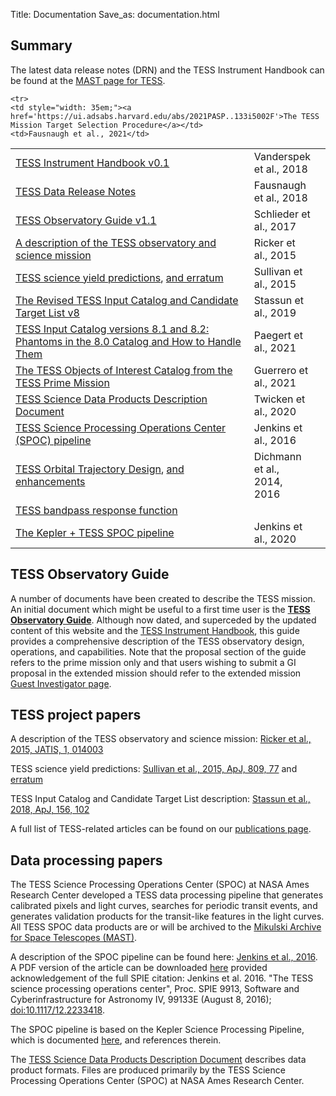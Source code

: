 Title: Documentation
Save_as: documentation.html


## Summary

The latest data release notes (DRN) and the TESS Instrument Handbook
can be found at the [MAST page for
TESS](https://archive.stsci.edu/tess/index.html#documents).

<table class="table table-striped table-hover" style="max-width:55em;">

<tr>
    <td style="width: 35em;"><a
    href='https://archive.stsci.edu/missions/tess/doc/TESS_Instrument_Handbook_v0.1.pdf'>TESS
    Instrument Handbook v0.1</a></td>
    <td>Vanderspek et al., 2018</td>
  </tr>

<tr>
    <td style="width: 35em;"><a
    href='https://archive.stsci.edu/tess/tess_drn.html'>TESS
    Data Release Notes</a></td>
    <td>Fausnaugh et al., 2018</td>
  </tr>

  <tr>
    <td style="width: 35em;"><a
    href='docs/TESS_observatory_guide_v1.1.pdf'>TESS Observatory Guide
    v1.1</a></td>
    <td>Schlieder et al., 2017</td>
  </tr>

  <tr>
    <td style="width: 35em;"><a href='http://adsabs.harvard.edu/abs/2015JATIS...1a4003R'>A description of the TESS observatory and science mission</a></td>
    <td>Ricker et al., 2015</td>
  </tr>

  <tr>
    <td style="width: 35em;"><a
    href='http://adsabs.harvard.edu/abs/2015ApJ...809...77S'>TESS
    science yield predictions</a>, <a href='http://adsabs.harvard.edu/abs/2017ApJ...837...99S'>and erratum</a></td>
    <td>Sullivan et al., 2015</td>
  </tr>

  <tr>
    <td style="width: 35em;"><a href='https://ui.adsabs.harvard.edu/abs/2019AJ....158..138S'>The Revised TESS Input Catalog and Candidate Target List v8</a></td>
    <td>Stassun et al., 2019</td>
  </tr>
  
   <tr>
    <td style="width: 35em;"><a href='https://ui.adsabs.harvard.edu/abs/2021arXiv210804778P'>TESS Input Catalog versions 8.1 and 8.2: Phantoms in the 8.0 Catalog and How to Handle Them</a></td>
    <td>Paegert et al., 2021</td>
  </tr>
  
  <tr>
    <td style="width: 35em;"><a href='https://ui.adsabs.harvard.edu/abs/2021ApJS..254...39G'>The TESS Objects of Interest Catalog from the TESS Prime Mission</a></td>
    <td>Guerrero et al., 2021</td>
  </tr>
  
    <tr>
    <td style="width: 35em;"><a href='https://ui.adsabs.harvard.edu/abs/2021PASP..133i5002F'>The TESS Mission Target Selection Procedure</a></td>
    <td>Fausnaugh et al., 2021</td>
  </tr>

  <tr>
    <td style="width: 35em;"><a href='https://archive.stsci.edu/missions/tess/doc/EXP-TESS-ARC-ICD-TM-0014-Rev-F.pdf'>TESS Science Data Products Description Document</a></td>
    <td>Twicken et al., 2020</td>
  </tr>

  <tr>
    <td style="width: 35em;"><a href='docs/jenkinsSPIE2016-copyright.pdf'>TESS Science Processing Operations Center (SPOC) pipeline</a></td>
    <td>Jenkins et al., 2016</td>
  </tr>

  <tr>
    <td style="width: 35em;"><a href='https://ntrs.nasa.gov/archive/nasa/casi.ntrs.nasa.gov/20140007518.pdf'>TESS Orbital Trajectory Design</a>, <a href='https://ntrs.nasa.gov/archive/nasa/casi.ntrs.nasa.gov/20160010502.pdf'>and enhancements</a></td>
    <td>Dichmann et al., 2014, 2016</td>
  </tr>


  <tr>
    <td style="width: 35em;"><a
    href='data/tess-response-function-v2.0.csv'>TESS bandpass response function</a></td>
    <td> </td>
  </tr>
  
  <tr>
    <td style="width: 35em;"><a
    href='https://archive.stsci.edu/files/live/sites/mast/files/home/missions-and-data/kepler/_documents/KSCI-19081-003-KDPH.pdf'>The Kepler + TESS SPOC pipeline </a></td>
    <td>Jenkins et al., 2020</td>
    <td> </td>
  </tr>

</table>

## TESS Observatory Guide
A number of documents have been created to describe the TESS mission. An initial document which might be useful to a first time user is the **[TESS Observatory Guide](docs/TESS_observatory_guide_v1.1.pdf)**. Although now dated, and superceded by the updated content of this website and the [TESS Instrument Handbook](https://archive.stsci.edu/missions/tess/doc/TESS_Instrument_Handbook_v0.1.pdf), this guide provides a comprehensive description of the TESS observatory design, operations, and capabilities. Note that the proposal section of the guide refers to the prime mission only and that users wishing to submit a GI proposal in the extended mission should refer to the extended mission [Guest Investigator page](proposing-investigations.html).


## TESS project papers

A description of the TESS observatory and science mission: [Ricker et al., 2015, JATIS, 1, 014003](http://adsabs.harvard.edu/abs/2015JATIS...1a4003R)
 
TESS science yield predictions: [Sullivan et al., 2015, ApJ, 809, 77](http://adsabs.harvard.edu/abs/2015ApJ...809...77S) and [erratum](http://adsabs.harvard.edu/abs/2017ApJ...837...99S)
 
TESS Input Catalog and Candidate Target List description: [Stassun et al., 2018, ApJ, 156, 102](https://iopscience.iop.org/article/10.3847/1538-3881/aad050/pdf)


A full list of TESS-related articles can be found on our
[publications page](publications.html).


## Data processing papers

The TESS Science Processing Operations Center (SPOC) at NASA Ames
Research Center developed a TESS data processing pipeline that
generates calibrated pixels and light curves, searches for periodic
transit events, and generates validation products for the transit-like
features in the light curves. All TESS SPOC data products are or will be archived to the [Mikulski Archive for Space Telescopes (MAST)](https://archive.stsci.edu/tess/).

A description of the SPOC pipeline can be found here: [Jenkins et al., 2016](http://adsabs.harvard.edu/abs/2016SPIE.9913E..3EJ). A PDF version of the article can be downloaded [here](docs/jenkinsSPIE2016-copyright.pdf) provided acknowledgement of the full SPIE citation: Jenkins et al. 2016. "The TESS science processing operations center", Proc. SPIE 9913, Software and Cyberinfrastructure for Astronomy IV, 99133E (August 8, 2016); [doi:10.1117/12.2233418](http://dx.doi.org/10.1117/12.2233418). 

The SPOC pipeline is based on the Kepler Science Processing Pipeline, which is documented [here](http://adsabs.harvard.edu/abs/2010ApJ...713L..87J), and references therein.

The [TESS Science Data Products Description Document](https://archive.stsci.edu/missions/tess/doc/EXP-TESS-ARC-ICD-TM-0014.pdf) describes data product formats. Files are produced primarily by the TESS Science Processing Operations Center (SPOC) at NASA Ames Research Center.





<!-- ## Additional Links

[NASA TESS homepage](https://tess.gsfc.nasa.gov/)

[MIT TESS website](http://tess.mit.edu/)

[TESS GI Program website](https://heasarc.gsfc.nasa.gov/docs/tess/)

[TESS GI Program ROSES Solicitation](https://nspires.nasaprs.com/external/solicitations/summary.do?method=init&solId={7136D288-E4F8-8657-F280-6A4318467883}&path=open)   (TBD)

[TESS GI RPS page](https://heasarc.gsfc.nasa.gov/ark/tess/)  (TBD)

[TESS public data access at MAST](https://archive.stsci.edu/tess/) -->
 








